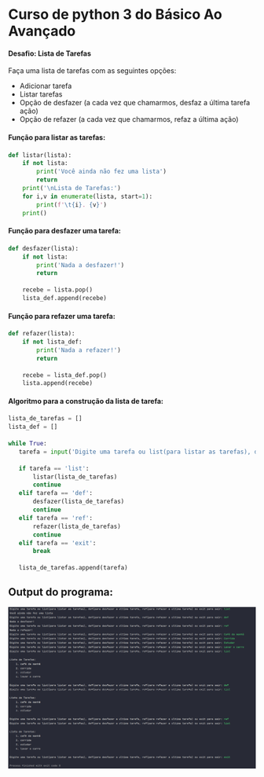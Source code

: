 # Curso de python 3 do Básico Ao Avançado
#### Desafio: Lista de Tarefas

Faça uma lista de tarefas com as seguintes opções:

* Adicionar tarefa
* Listar tarefas
* Opção de desfazer (a cada vez que chamarmos, desfaz a última tarefa ação)
* Opção de refazer (a cada vez que chamarmos, refaz a última ação)

#### Função para listar as tarefas: 
```python
def listar(lista):
    if not lista:
        print('Você ainda não fez uma lista')
        return
    print('\nLista de Tarefas:')
    for i,v in enumerate(lista, start=1):
        print(f'\t{i}. {v}')
    print()
 ``` 
 #### Função para desfazer uma tarefa: 
```python
def desfazer(lista):
    if not lista:
        print('Nada a desfazer!')
        return

    recebe = lista.pop()
    lista_def.append(recebe)
 ``` 
  #### Função para refazer uma tarefa: 
```python
def refazer(lista):
    if not lista_def:
        print('Nada a refazer!')
        return

    recebe = lista_def.pop()
    lista.append(recebe)
 ``` 
 #### Algoritmo para a construção da lista de tarefa:
 ```python
 lista_de_tarefas = []
lista_def = []

while True:
    tarefa = input('Digite uma tarefa ou list(para listar as tarefas), def(para desfazer a ultima tarefa, ref(para refazer a ultima tarefa) ou exit para sair: ').lower()

    if tarefa == 'list':
        listar(lista_de_tarefas)
        continue
    elif tarefa == 'def':
        desfazer(lista_de_tarefas)
        continue
    elif tarefa == 'ref':
        refazer(lista_de_tarefas)
        continue
    elif tarefa == 'exit':
        break

    lista_de_tarefas.append(tarefa)
```
## Output do programa:
![Terminal do Software](https://github.com/diegoguedes91/curso_python_lista_de_tarefas/blob/main/output.png)
